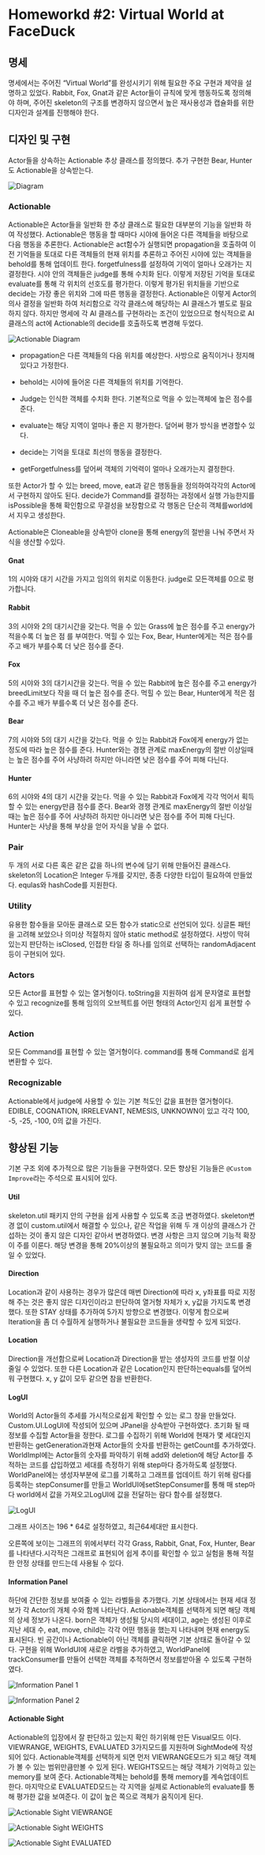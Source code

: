 # Homeworkd #2: Virtual World at FaceDuck

## 명세

명세에서는 주어진 “Virtual World”를 완성시키기 위해 필요한 주요 구현과 제약을 설명하고 있었다. Rabbit, Fox, Gnat과 같은 Actor들이 규칙에 맞게 행동하도록 정의해야 하며, 주어진 skeleton의 구조를 변경하지 않으면서 높은 재사용성과 캡슐화를 위한 디자인과 설계를 진행해야 한다.

## 디자인 및 구현

Actor들을 상속하는 Actionable 추상 클래스를 정의했다. 추가 구현한 Bear, Hunter도 Actionable을 상속받는다.

![Diagram](https://hconnect.hanyang.ac.kr/CSE4006/cse4006_2015004584/raw/master/VirutalWorld/images/Fig7%20Diagram.png)

### Actionable

Actionable은 Actor들을 일반화 한 추상 클래스로 필요한 대부분의 기능을 일반화 하여 작성했다. Actionable은 행동을 할 때마다 시야에 들어온 다른 객체들을 바탕으로 다음 행동을 추론한다. Actionable은 act함수가 실행되면 propagation을 호출하여 이전 기억들을 토대로 다른 객체들의 현재 위치를 추론하고 주어진 시야에 있는 객체들을 behold를 통해 업데이트 한다. forgetfulness를 설정하여 기억이 얼마나 오래가는 지 결정한다. 시야 안의 객체들은 judge를 통해 수치화 된다. 이렇게 저장된 기억을 토대로 evaluate를 통해 각 위치의 선호도를 평가한다. 이렇게 평가된 위치들을 기반으로 decide는 가장 좋은 위치와 그에 따른 행동을 결정한다. Actionable은 이렇게 Actor의 의사 결정을 일반화 하여 처리함으로 각각 클래스에 해당하는 AI 클래스가 별도로 필요하지 않다. 하지만 명세에 각 AI 클래스를 구현하라는 조건이 있었으므로 형식적으로 AI 클래스의 act에 Actionable의 decide를 호출하도록 변경해 두었다.

![Actionable Diagram](https://hconnect.hanyang.ac.kr/CSE4006/cse4006_2015004584/raw/master/VirutalWorld/images/Fig1%20Actionable%20Diagram.png)

- propagation은 다른 객체들의 다음 위치를 예상한다. 사방으로 움직이거나 정지해있다고 가정한다.

- behold는 시야에 들어온 다른 객체들의 위치를 기억한다.

- Judge는 인식한 객체를 수치화 한다. 기본적으로 먹을 수 있는객체에 높은 점수를 준다.

- evaluate는 해당 지역이 얼마나 좋은 지 평가한다. 덮어써 평가 방식을 변경할수 있다.

- decide는 기억을 토대로 최선의 행동을 결정한다.

- getForgetfulness를 덮어써 객체의 기억력이 얼마나 오래가는지 결정한다.


또한 Actor가 할 수 있는 breed, move, eat과 같은 행동들을 정의하여각각의 Actor에서 구현하지 않아도 된다. decide가 Command를 결정하는 과정에서 실행 가능한지를 isPossible을 통해 확인함으로 무결성을 보장함으로 각 행동은 단순히 객체를world에서 지우고 생성한다.

Actionable은 Cloneable을 상속받아 clone을 통해 energy의 절반을 나눠 주면서 자식을 생산할 수있다.

#### Gnat

1의 시야와 대기 시간을 가지고 임의의 위치로 이동한다. judge로 모든객체를 0으로 평가합니다.

#### Rabbit

3의 시야와 2의 대기시간을 갖는다. 먹을 수 있는 Grass에 높은 점수를 주고 energy가 적을수록 더 높은 점 를 부여한다. 먹힐 수 있는 Fox, Bear, Hunter에게는 적은 점수를 주고 배가 부를수록 더 낮은 점수를 준다.

#### Fox

5의 시야와 3의 대기시간을 갖는다. 먹을 수 있는 Rabbit에 높은 점수를 주고 energy가 breedLimit보다 작을 때 더 높은 점수를 준다. 먹힐 수 있는 Bear, Hunter에게 적은 점수를 주고 배가 부를수록 더 낮은 점수를 준다.

#### Bear

7의 시야와 5의 대기 시간을 갖는다. 먹을 수 있는 Rabbit과 Fox에게 energy가 없는 정도에 따라 높은 점수를 준다. Hunter와는 경쟁 관계로 maxEnergy의 절반 이상일때는 높은 점수를 주어 사냥하려 하지만 아니라면 낮은 점수를 주어 피해 다닌다.

#### Hunter

6의 시야와 4의 대기 시간을 갖는다. 먹을 수 있는 Rabbit과 Fox에게 각각 먹어서 획득 할 수 있는 energy만큼 점수를 준다. Bear와 경쟁 관계로 maxEnergy의 절반 이상일때는 높은 점수를 주어 사냥하려 하지만 아니라면 낮은 점수를 주어 피해 다닌다. Hunter는 사냥을 통해 부상을 얻어 자식을 낳을 수 없다.

### Pair

두 개의 서로 다른 혹은 같은 값을 하나의 변수에 담기 위해 만들어진 클래스다. skeleton의 Location은 Integer 두개를 갖지만, 종종 다양한 타입이 필요하여 만들었다. equlas와 hashCode를 지원한다.

### Utility

유용한 함수들을 모아둔 클래스로 모든 함수가 static으로 선언되어 있다. 싱글톤 패턴을 고려해 보았으나 의미상 적절하지 않아 static method로 설정하였다. 사방이 막혀 있는지 판단하는 isClosed, 인접한 타일 중 하나를 임의로 선택하는 randomAdjacent 등이 구현되어 있다.

### Actors

모든 Actor를 표현할 수 있는 열거형이다. toString을 지원하여 쉽게 문자열로 표현할 수 있고 recognize를 통해 임의의 오브젝트를 어떤 형태의 Actor인지 쉽게 표현할 수 있다.

### Action

모든 Command를 표현할 수 있는 열거형이다. command를 통해 Command로 쉽게 변환할 수 있다.

### Recognizable

Actionable에서 judge에 사용할 수 있는 기본 척도인 값을 표현한 열거형이다. EDIBLE, COGNATION, IRRELEVANT, NEMESIS, UNKNOWN이 있고 각각 100, -5, -25, -100, 0의 값을 가진다.

## 향상된 기능

기본 구조 외에 추가적으로 많은 기능들을 구현하였다. 모든 향상된 기능들은 `@Custom Improve`라는 주석으로 표시되어 있다.

#### Util

skeleton.util 패키지 안의 구현을 쉽게 사용할 수 있도록 조금 변경하였다. skeleton변경 없이 custom.util에서 해결할 수 있으나, 같은 작업을 위해 두 개 이상의 클래스가 간섭하는 것이 좋지 않은 디자인 같아서 변경하였다. 변경 사항은 크지 않으며 기능적 확장이 주를 이룬다. 해당 변경을 통해 20%이상의 불필요하고 의미가 맞지 않는 코드를 줄일 수 있었다.

#### Direction

Location과 같이 사용하는 경우가 많은데 매번 Direction에 따라 x,
y좌표를 따로 지정해 주는 것은 좋지 않은 디자인이라고 판단하여 열거형 자체가 x, y값을 가지도록 변경했다. 또한 STAY 상태를 추가하여 5가지 방향으로 변경했다. 이렇게 함으로써 Iteration을 좀 더 수월하게 실행하거나 불필요한 코드들을 생략할 수 있게 되었다.

#### Location

Direction을 개선함으로써 Location과 Direction을 받는 생성자의 코드를 반절 이상 줄일 수 있었다. 또한 다른 Location과 같은 Location인지 판단하는equals를 덮어씌워 구현했다. x, y 값이 모두 같으면 참을 반환한다.

#### LogUI

World의 Actor들의 추세를 가시적으로쉽게 확인할 수 있는 로그 창을 만들었다. Custom.UI.LogUI에 작성되어 있으며 JPanel을 상속받아 구현하였다. 초기화 될 때 정보를 수집할 Actor들을 정한다. 로그를 수집하기 위해 World에 현재가 몇 세대인지 반환하는 getGeneration과현재 Actor들의 숫자를 반환하는 getCount를 추가하였다. WorldImpl에는 Actor들의 숫자를 파악하기 위해 add와 deletion에 해당 Actor를 추적하는 코드를 삽입하였고 세대를 측정하기 위해 step마다 증가하도록 설정했다. WorldPanel에는 생성자부분에 로그를 기록하고 그래프를 업데이트 하기 위해 람다를 등록하는 stepConsumer를 만들고 WorldUI에setStepConsumer를 통해 매 step마다 world에서 값을 가져오고LogUI에 값을 전달하는 람다 함수를 설정했다.

![LogUI](https://hconnect.hanyang.ac.kr/CSE4006/cse4006_2015004584/raw/master/VirutalWorld/images/Fig2%20LogUI.png)

그래프 사이즈는 196 * 64로 설정하였고, 최근64세대만 표시한다.

오른쪽에 보이는 그래프의 위에서부터 각각 Grass, Rabbit, Gnat, Fox, Hunter, Bear를 나타낸다.시각적은 그래프로 표현되어 쉽게 추이를 확인할 수 있고 실험을 통해 적절한 안정 상태를 만드는데 사용될 수 있다.

#### Information Panel

하단에 간단한 정보를 보여줄 수 있는 라벨들을 추가했다. 기본 상태에서는 현재 세대 정보가 각 Actor의 개체 수와 함께 나타난다. Actionable객체를 선택하게 되면 해당 객체의 상세 정보가 나온다. born은 객체가 생성될 당시의 세대이고, age는 생성된 이후로 지난 세대 수, eat, move, child는 각각 어떤 행동을 했는지 나타내며 현재 energy도 표시된다. 빈 공간이나 Actionable이 아닌 객체를 클릭하면 기본 상태로 돌아갈 수 있다. 구현을 위해 WorldUI에 새로운 라벨을 추가하였고, WorldPanel에 trackConsumer를 만들어 선택한 객체를 추적하면서 정보를받아올 수 있도록 구현하였다.

![Information Panel 1](https://hconnect.hanyang.ac.kr/CSE4006/cse4006_2015004584/raw/master/VirutalWorld/images/Fig3%20Bottom%20Panel.png)

![Information Panel 2](https://hconnect.hanyang.ac.kr/CSE4006/cse4006_2015004584/raw/master/VirutalWorld/images/Fig3%20Bottom%20Panel2.png)

#### Actionable Sight

Actionable의 입장에서 잘 판단하고 있는지 확인 하기위해 만든 Visual모드 이다. VIEWRANGE,
WEIGHTS, EVALUATED 3가지모드를 지원하며 SightMode에 작성되어 있다. Actionable객체를 선택하게 되면 먼저 VIEWRANGE모드가 되고 해당 객체가 볼 수 있는 범위만큼만볼 수 있게 된다. WEIGHTS모드는 해당 객체가 기억하고 있는 memory를 보여 준다. Actionable객체는 behold를 통해 memory를 계속업데이트 한다. 마지막으로 EVALUATED모드는 각 지역을 실제로 Actionable의 evaluate를 통해 평가한 값을 보여준다. 이 값이 높은 쪽으로 객체가 움직이게 된다.

![Actionable Sight VIEWRANGE](https://hconnect.hanyang.ac.kr/CSE4006/cse4006_2015004584/raw/master/VirutalWorld/images/Fig4%20Actionable%20Sight%20VIEWRANGE.png)

![Actionable Sight WEIGHTS](https://hconnect.hanyang.ac.kr/CSE4006/cse4006_2015004584/raw/master/VirutalWorld/images/Fig5%20Actionable%20Sight%20WEIGHTS.png)

![Actionable Sight EVALUATED](https://hconnect.hanyang.ac.kr/CSE4006/cse4006_2015004584/raw/master/VirutalWorld/images/Fig6%20Actionable%20Sight%20EVALUATED.png)
